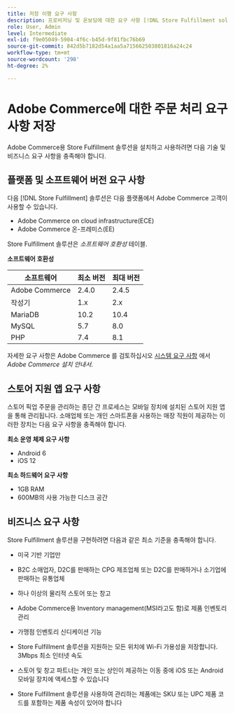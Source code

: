 ```yaml
---
title: 저장 이행 요구 사항
description: 프로비저닝 및 온보딩에 대한 요구 사항 [!DNL Store Fulfillment solution].
role: User, Admin
level: Intermediate
exl-id: f9e05049-5904-4f6c-b45d-9f81fbc76b69
source-git-commit: 842d5b7182d54a1aa5a715662503801816a24c24
workflow-type: tm+mt
source-wordcount: '298'
ht-degree: 2%

---
```


# Adobe Commerce에 대한 주문 처리 요구 사항 저장

Adobe Commerce용 Store Fulfillment 솔루션을 설치하고 사용하려면 다음 기술 및 비즈니스 요구 사항을 충족해야 합니다.

## 플랫폼 및 소프트웨어 버전 요구 사항

다음 [!DNL Store Fulfillment] 솔루션은 다음 플랫폼에서 Adobe Commerce 고객이 사용할 수 있습니다.

- Adobe Commerce on cloud infrastructure(ECE)
- Adobe Commerce 온-프레미스(EE)

Store Fulfillment 솔루션은 *소프트웨어 호환성* 테이블.

**소프트웨어 호환성**

| **소프트웨어** | **최소 버전** | **최대 버전** |
|----------------|---------------------|---------------------|
| Adobe Commerce | 2.4.0 | 2.4.5 |
| 작성기 | 1.x | 2.x |
| MariaDB | 10.2 | 10.4 |
| MySQL | 5.7 | 8.0 |
| PHP | 7.4 | 8.1 |

자세한 요구 사항은 Adobe Commerce 를 검토하십시오 [시스템 요구 사항](https://experienceleague.adobe.com/docs/commerce-operations/installation-guide/system-requirements.html) 에서 *Adobe Commerce 설치 안내서*.

## 스토어 지원 앱 요구 사항

스토어 픽업 주문을 관리하는 종단 간 프로세스는 모바일 장치에 설치된 스토어 지원 앱을 통해 관리됩니다. 소매업체 또는 개인 스마트폰을 사용하는 매장 직원이 제공하는 이러한 장치는 다음 요구 사항을 충족해야 합니다.

**최소 운영 체제 요구 사항**

- Android 6
- iOS 12

**최소 하드웨어 요구 사항**

- 1GB RAM
- 600MB의 사용 가능한 디스크 공간

## 비즈니스 요구 사항

Store Fulfillment 솔루션을 구현하려면 다음과 같은 최소 기준을 충족해야 합니다.

- 미국 기반 기업만

- B2C 소매업자, D2C를 판매하는 CPG 제조업체 또는 D2C를 판매하거나 소기업에 판매하는 유통업체

- 하나 이상의 물리적 스토어 또는 창고

- Adobe Commerce용 Inventory management(MSI라고도 함)로 제품 인벤토리 관리

- 가맹점 인벤토리 신디케이션 기능

- Store Fulfillment 솔루션을 지원하는 모든 위치에 Wi-Fi 가용성을 저장합니다. 3Mbps 최소 인터넷 속도

- 스토어 및 창고 파트너는 개인 또는 상인이 제공하는 이동 중에 iOS 또는 Android 모바일 장치에 액세스할 수 있습니다

- Store Fulfillment 솔루션을 사용하여 관리하는 제품에는 SKU 또는 UPC 제품 코드를 포함하는 제품 속성이 있어야 합니다
